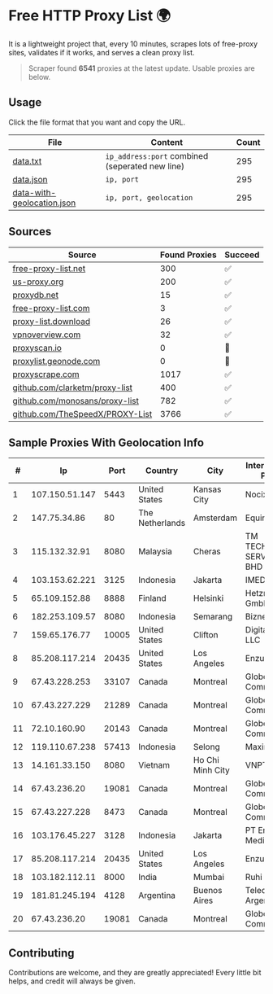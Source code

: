 
# Free HTTP Proxy List 🌍

It is a lightweight project that, every 10 minutes, scrapes lots of free-proxy sites, validates if it works, and serves a clean proxy list.


> Scraper found **6541** proxies at the latest update. Usable proxies are below.

## Usage

Click the file format that you want and copy the URL.


|File|Content|Count|
|----|-------|-----|
|[data.txt](https://raw.githubusercontent.com/themiralay/Proxy-List-World/master/data.txt)|`ip_address:port` combined (seperated new line)|295|
|[data.json](https://raw.githubusercontent.com/themiralay/Proxy-List-World/master/data.json)|`ip, port`|295|
|[data-with-geolocation.json](https://raw.githubusercontent.com/themiralay/Proxy-List-World/master/data-with-geolocation.json)|`ip, port, geolocation`|295|

## Sources

|Source|Found Proxies|Succeed|
|------|-------------|-------|
|[free-proxy-list.net](https://free-proxy-list.net)|300|✅|
|[us-proxy.org](https://www.us-proxy.org)|200|✅|
|[proxydb.net](http://proxydb.net)|15|✅|
|[free-proxy-list.com](https://free-proxy-list.com/?page=&port=&type%5B%5D=http&type%5B%5D=https&up_time=0&search=Search)|3|✅|
|[proxy-list.download](https://www.proxy-list.download/HTTP)|26|✅|
|[vpnoverview.com](https://vpnoverview.com/privacy/anonymous-browsing/free-proxy-servers)|32|✅|
|[proxyscan.io](https://www.proxyscan.io)|0|🚫|
|[proxylist.geonode.com](https://proxylist.geonode.com/api/proxy-list?limit=300&page=1&sort_by=lastChecked&sort_type=desc&protocols=http,https)|0|🚫|
|[proxyscrape.com](https://api.proxyscrape.com/v2/?request=displayproxies&protocol=http&timeout=10000&country=all&ssl=all&anonymity=all)|1017|✅|
|[github.com/clarketm/proxy-list](https://raw.githubusercontent.com/clarketm/proxy-list/master/proxy-list-raw.txt)|400|✅|
|[github.com/monosans/proxy-list](https://raw.githubusercontent.com/monosans/proxy-list/main/proxies/http.txt)|782|✅|
|[github.com/TheSpeedX/PROXY-List](https://raw.githubusercontent.com/TheSpeedX/PROXY-List/master/http.txt)|3766|✅|


## Sample Proxies With Geolocation Info

|#|Ip|Port|Country|City|Internet Service Provider|
|-|--|----|-------|----|-------------------------|
|1|107.150.51.147|5443|United States|Kansas City|Nocix, LLC|
|2|147.75.34.86|80|The Netherlands|Amsterdam|Equinix Services|
|3|115.132.32.91|8080|Malaysia|Cheras|TM TECHNOLOGY SERVICES SDN BHD|
|4|103.153.62.221|3125|Indonesia|Jakarta|IMEDIANET|
|5|65.109.152.88|8888|Finland|Helsinki|Hetzner Online GmbH|
|6|182.253.109.57|8080|Indonesia|Semarang|Biznet Metronet|
|7|159.65.176.77|10005|United States|Clifton|DigitalOcean, LLC|
|8|85.208.117.214|20435|United States|Los Angeles|Enzu Inc|
|9|67.43.228.253|33107|Canada|Montreal|GloboTech Communications|
|10|67.43.227.229|21289|Canada|Montreal|GloboTech Communications|
|11|72.10.160.90|20143|Canada|Montreal|GloboTech Communications|
|12|119.110.67.238|57413|Indonesia|Selong|Maxindo|
|13|14.161.33.150|8080|Vietnam|Ho Chi Minh City|VNPT|
|14|67.43.236.20|19081|Canada|Montreal|GloboTech Communications|
|15|67.43.227.228|8473|Canada|Montreal|GloboTech Communications|
|16|103.176.45.227|3128|Indonesia|Jakarta|PT Era Digital Media|
|17|85.208.117.214|20435|United States|Los Angeles|Enzu Inc|
|18|103.182.112.11|8000|India|Mumbai|Ruhi Infotech|
|19|181.81.245.194|4128|Argentina|Buenos Aires|Telecom Argentina S.A.|
|20|67.43.236.20|19081|Canada|Montreal|GloboTech Communications|



## Contributing

Contributions are welcome, and they are greatly appreciated! Every
little bit helps, and credit will always be given.

